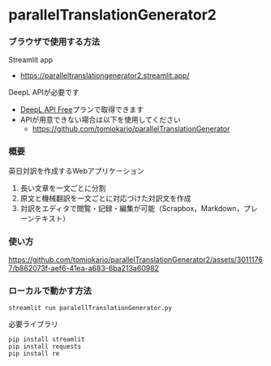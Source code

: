 # parallelTranslationGenerator2

### ブラウザで使用する方法
Streamlit app
- https://paralleltranslationgenerator2.streamlit.app/

DeepL APIが必要です
- [DeepL API Free](https://support.deepl.com/hc/ja/articles/360021200939-DeepL-API-Free)プランで取得できます
- APIが用意できない場合は以下を使用してください
  - https://github.com/tomiokario/parallelTranslationGenerator

### 概要
英日対訳を作成するWebアプリケーション
1. 長い文章を一文ごとに分割
2. 原文と機械翻訳を一文ごとに対応づけた対訳文を作成
3. 対訳をエディタで閲覧・記録・編集が可能（Scrapbox，Markdown，プレーンテキスト）

### 使い方

https://github.com/tomiokario/parallelTranslationGenerator2/assets/30111767/b862073f-aef6-41ea-a683-6ba213a60982


### ローカルで動かす方法
```
streamlit run paralellTranslationGenerator.py
```

必要ライブラリ
```
pip install streamlit
pip install requests
pip install re
```
